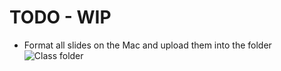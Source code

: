 # TODO - WIP

* Format all slides on the Mac and upload them into the folder
![Class folder](https://drive.google.com/drive/u/3/folders/1ICBMpKAAgHiB4o0aYeoDhcq3Xeb2L_uI)